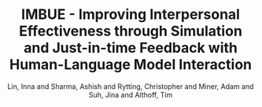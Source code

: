---
author: Lin, Inna and Sharma, Ashish and Rytting, Christopher and Miner, Adam and Suh, Jina and Althoff, Tim
booktitle: Proceedings of the 62nd Annual Meeting of the Association for Computational Linguistics
title: IMBUE - Improving Interpersonal Effectiveness through Simulation and Just-in-time Feedback with Human-Language Model Interaction
year: '2024'
pdf: linIMBUE2024.pdf
thumbnail: linIMBUE.png
--- 